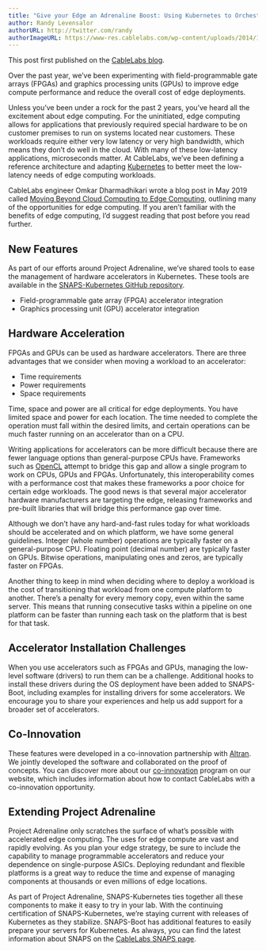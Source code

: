 ```yaml
---
title: "Give your Edge an Adrenaline Boost: Using Kubernetes to Orchestrate FPGAs and GPU"
author: Randy Levensalor
authorURL: http://twitter.com/randy
authorImageURL: https://www-res.cablelabs.com/wp-content/uploads/2014/11/28093915/Levensalor_Randy-96x96.png
---
```


This post first published on the [CableLabs blog](https://www.cablelabs.com/edge-adrenaline-boost-kubernetes-orchestrate-fpgas-gpu).

Over the past year, we’ve been experimenting with field-programmable gate arrays (FPGAs) and graphics processing units (GPUs) to improve edge compute performance and reduce the overall cost of edge deployments.

Unless you’ve been under a rock for the past 2 years, you’ve heard all the excitement about edge computing. For the uninitiated, edge computing allows for applications that previously required special hardware to be on customer premises to run on systems located near customers. These workloads require either very low latency or very high bandwidth, which means they don’t do well in the cloud. With many of these low-latency applications, microseconds matter. At CableLabs, we’ve been defining a reference architecture and adapting [Kubernetes](https://kubernetes.io/) to better meet the low-latency needs of edge computing workloads.

CableLabs engineer Omkar Dharmadhikari wrote a blog post in May 2019 called [Moving Beyond Cloud Computing to Edge Computing](https://www.cablelabs.com/moving-beyond-cloud-computing-to-edge-computing), outlining many of the opportunities for edge computing. If you aren’t familiar with the benefits of edge computing, I’d suggest reading that post before you read further.

## New Features

As part of our efforts around Project Adrenaline, we’ve shared tools to ease the management of hardware accelerators in Kubernetes. These tools are available in the [SNAPS-Kubernetes GitHub repository](https://github.com/cablelabs/snaps-kubernetes/tree/master/adrenaline).

* Field-programmable gate array (FPGA) accelerator integration
* Graphics processing unit (GPU) accelerator integration

## Hardware Acceleration

FPGAs and GPUs can be used as hardware accelerators. There are three advantages that we consider when moving a workload to an accelerator:

* Time requirements
* Power requirements
* Space requirements

Time, space and power are all critical for edge deployments. You have limited space and power for each location. The time needed to complete the operation must fall within the desired limits, and certain operations can be much faster running on an accelerator than on a CPU.

Writing applications for accelerators can be more difficult because there are fewer language options than general-purpose CPUs have. Frameworks such as [OpenCL](https://www.khronos.org/opencl/) attempt to bridge this gap and allow a single program to work on CPUs, GPUs and FPGAs. Unfortunately, this interoperability comes with a performance cost that makes these frameworks a poor choice for certain edge workloads. The good news is that several major accelerator hardware manufacturers are targeting the edge, releasing frameworks and pre-built libraries that will bridge this performance gap over time.

Although we don’t have any hard-and-fast rules today for what workloads should be accelerated and on which platform, we have some general guidelines. Integer (whole number) operations are typically faster on a general-purpose CPU. Floating point (decimal number) are typically faster on GPUs. Bitwise operations, manipulating ones and zeros, are typically faster on FPGAs.

Another thing to keep in mind when deciding where to deploy a workload is the cost of transitioning that workload from one compute platform to another. There’s a penalty for every memory copy, even within the same server. This means that running consecutive tasks within a pipeline on one platform can be faster than running each task on the platform that is best for that task.

## Accelerator Installation Challenges

When you use accelerators such as FPGAs and GPUs, managing the low-level software (drivers) to run them can be a challenge. Additional hooks to install these drivers during the OS deployment have been added to SNAPS-Boot, including examples for installing drivers for some accelerators. We encourage you to share your experiences and help us add support for a broader set of accelerators.

## Co-Innovation

These features were developed in a co-innovation partnership with [Altran](https://connect.altran.com/2020/01/compute-acceleration-on-network-edge-project-adrenaline/). We jointly developed the software and collaborated on the proof of concepts. You can discover more about our [co-innovation](https://www.cablelabs.com/co-innovation-cablelabs-newest-acceleration-program) program on our website, which includes information about how to contact CableLabs with a co-innovation opportunity.

## Extending Project Adrenaline

Project Adrenaline only scratches the surface of what’s possible with accelerated edge computing. The uses for edge compute are vast and rapidly evolving. As you plan your edge strategy, be sure to include the capability to manage programmable accelerators and reduce your dependence on single-purpose ASICs. Deploying redundant and flexible platforms is a great way to reduce the time and expense of managing components at thousands or even millions of edge locations.

As part of Project Adrenaline, SNAPS-Kubernetes ties together all these components to make it easy to try in your lab. With the continuing certification of SNAPS-Kubernetes, we’re staying current with releases of Kubernetes as they stabilize. SNAPS-Boot has additional features to easily prepare your servers for Kubernetes. As always, you can find the latest information about SNAPS on the [CableLabs SNAPS page](http://www.cablelabs.com/snaps).

